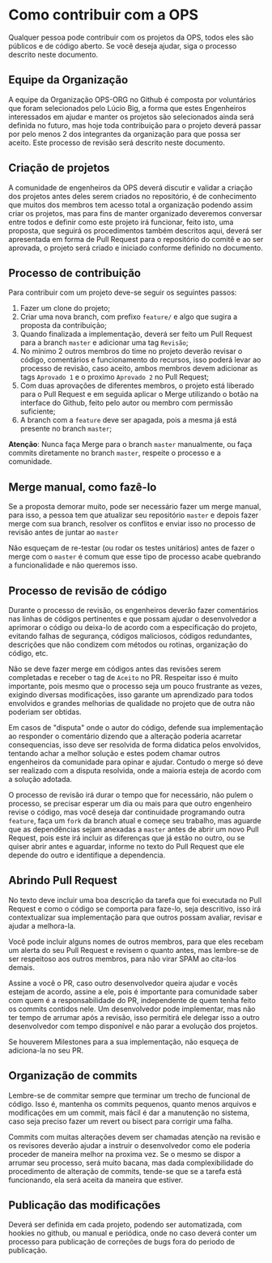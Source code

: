 Como contribuir com a OPS
=========================

Qualquer pessoa pode contribuir com os projetos da OPS, todos eles são públicos e de código aberto. Se você deseja ajudar, siga o processo descrito neste documento.

Equipe da Organização
---------------------

A equipe da Organização OPS-ORG no Github é composta por voluntários que foram selecionados pelo Lúcio Big, a forma que estes Engenheiros interessados em ajudar e manter os projetos são selecionados ainda será definida no futuro, mas hoje toda contribuição para o projeto deverá passar por pelo menos 2 dos integrantes da organização para que possa ser aceito. Este processo de revisão será descrito neste documento.

Criação de projetos
-------------------

A comunidade de engenheiros da OPS deverá discutir e validar a criação dos projetos antes deles serem criados no repositório, é de conhecimento que muitos dos membros tem acesso total a organização podendo assim criar os projetos, mas para fins de manter organizado deveremos conversar entre todos e definir como este projeto irá funcionar, feito isto, uma proposta, que seguirá os procedimentos também descritos aqui, deverá ser apresentada em forma de Pull Request para o repositório do comitê e ao ser aprovada, o projeto será criado e iniciado conforme definido no documento.

Processo de contribuição
------------------------

Para contribuir com um projeto deve-se seguir os seguintes passos:

1. Fazer um clone do projeto;
2. Criar uma nova branch, com prefixo `feature/` e algo que sugira a proposta da contribuição;
3. Quando finalizada a implementação, deverá ser feito um Pull Request para a branch `master` e adicionar uma tag `Revisão`;
4. No mínimo 2 outros membros do time no projeto deverão revisar o código, comentários e funcionamento do recursos, isso poderá levar ao processo de revisão, caso aceito, ambos membros devem adicionar as tags `Aprovado 1` e o proximo `Aprovado 2` no Pull Request;
5. Com duas aprovações de diferentes membros, o projeto está liberado para o Pull Request e em seguida aplicar o Merge utilizando o botão na interface do Github, feito pelo autor ou membro com permissão suficiente;
6. A branch com a `feature` deve ser apagada, pois a mesma já está presente no branch `master`;

**Atenção**: Nunca faça Merge para o branch `master` manualmente, ou faça commits diretamente no branch `master`, respeite o processo e a comunidade.

Merge manual, como fazê-lo
--------------------------

Se a proposta demorar muito, pode ser necessário fazer um merge manual, para isso, a pessoa tem que atualizar seu repositório `master` e depois fazer merge com sua branch, resolver os conflitos e enviar isso no processo de revisão antes de juntar ao `master`

Não esqueçam de re-testar (ou rodar os testes unitários) antes de fazer o merge com o `master` é comum que esse tipo de processo acabe quebrando a funcionalidade e não queremos isso.

Processo de revisão de código
-----------------------------

Durante o processo de revisão, os engenheiros deverâo fazer comentários nas linhas de códigos pertinentes e que possam ajudar o desenvolvedor a aprimorar o código ou deixa-lo de acordo com a especificação do projeto, evitando falhas de segurança, códigos maliciosos, códigos redundantes, descrições que não condizem com métodos ou rotinas, organização do código, etc.

Não se deve fazer merge em códigos antes das revisões serem completadas e receber o tag de `Aceito` no PR. Respeitar isso é muito importante, pois mesmo que o processo seja um pouco frustrante as vezes, exigindo diversas modificações, isso garante um aprendizado para todos envolvidos e grandes melhorias de qualidade no projeto que de outra não poderiam ser obtidas.

Em casos de "disputa" onde o autor do código, defende sua implementação ao responder o comentário dizendo que a alteração poderia acarretar consequencias, isso deve ser resolvida de forma didatica pelos envolvidos, tentando achar a melhor solução e estes podem chamar outros engenheiros da comunidade para opinar e ajudar. Contudo o merge só deve ser realizado com a disputa resolvida, onde a maioria esteja de acordo com a solução adotada.

O processo de revisão irá durar o tempo que for necessário, não pulem o processo, se precisar esperar um dia ou mais para que outro engenheiro revise o código, mas você deseja dar continuidade programando outra `feature`, faça um `fork` da branch atual e começe seu trabalho, mas aguarde que as dependências sejam anexadas a `master` antes de abrir um novo Pull Request, pois este irá incluir as diferenças que já estão no outro, ou se quiser abrir antes e aguardar, informe no texto do Pull Request que ele depende do outro e identifique a dependencia.

Abrindo Pull Request
--------------------

No texto deve incluir uma boa descrição da tarefa que foi executada no Pull Request e como o código se comporta para faze-lo, seja descritivo, isso irá contextualizar sua implementação para que outros possam avaliar, revisar e ajudar a melhora-la.

Você pode incluir alguns nomes de outros membros, para que eles recebam um alerta do seu Pull Request e revisem o quanto antes, mas lembre-se de ser respeitoso aos outros membros, para não virar SPAM ao cita-los demais.

Assine a você o PR, caso outro desenvolvedor queira ajudar e vocês estejam de acordo, assine a ele, pois é importante para comunidade saber com quem é a responsabilidade do PR, independente de quem tenha feito os commits contidos nele. Um desenvolvedor pode implementar, mas não ter tempo de arrumar após a revisão, isso permitirá ele delegar isso a outro desenvolvedor com tempo disponível e não parar a evolução dos projetos.

Se houverem Milestones para a sua implementação, não esqueça de adiciona-la no seu PR.

Organização de commits
----------------------

Lembre-se de commitar sempre que terminar um trecho de funcional de código. Isso é, mantenha os commits pequenos, quanto menos arquivos e modificações em um commit, mais fácil é dar a manutenção no sistema, caso seja preciso fazer um revert ou bisect para corrigir uma falha.

Commits com muitas alterações devem ser chamadas atenção na revisão e os revisores deverão ajudar a instruir o desenvolvedor como ele poderia proceder de maneira melhor na proxima vez. Se o mesmo se dispor a arrumar seu processo, será muito bacana, mas dada complexibilidade do procedimento de alteração de commits, tende-se que se a tarefa está funcionando, ela será aceita da maneira que estiver.

Publicação das modificações
---------------------------

Deverá ser definida em cada projeto, podendo ser automatizada, com hookies no github, ou manual e periódica, onde no caso deverá conter um processo para publicação de correções de bugs fora do periodo de publicação.
